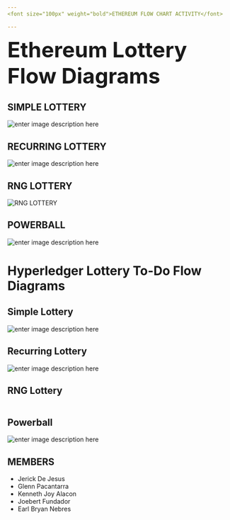 ```yaml
---
<font size="100px" weight="bold">ETHEREUM FLOW CHART ACTIVITY</font>

---
```


<p><font size="100px"><b>Ethereum Lottery Flow Diagrams</b></font></p>
<h2 id="simple-lottery">SIMPLE LOTTERY</h2>
<p><img src="https://i.ibb.co/khTPXbQ/Ethereum-5.jpg" alt="enter image description here"></p>
<h2 id="recurring-lottery">RECURRING LOTTERY</h2>
<p><img src="https://i.ibb.co/tPJWz2c/Ethereum-3.png" alt="enter image description here"></p>
<h2 id="rng-lottery">RNG LOTTERY</h2>
<p><img src="https://i.ibb.co/WHH7nB2/Ethereum-3-1-2.jpg" alt="RNG LOTTERY"></p>
<h2 id="powerball">POWERBALL</h2>
<p><img src="https://i.ibb.co/h8H1rrT/Powerball.jpg" alt="enter image description here"></p>
<h1 id="hyperledger-lottery-to-do-flow-diagrams">Hyperledger Lottery To-Do Flow Diagrams</h1>
<h2 id="simple-lottery-1">Simple Lottery</h2>
<p><img src="https://i.ibb.co/Xb8Kgjk/Simple-Lottery-Hyper-1.jpg" alt="enter image description here"></p>
<h2 id="recurring-lottery-1">Recurring Lottery</h2>
<p><img src="https://i.ibb.co/ys5QNDv/Recurring-1.jpg" alt="enter image description here"></p>
<h2 id="rng-lottery-1">RNG Lottery</h2>
<p><img src="https://i.ibb.co/W2mWPqJ/Hyperledger-RNG.jpg" alt=""></p>
<h2 id="powerball-1">Powerball</h2>
<p><img src="https://i.ibb.co/bWz8KRk/Power-Ball.png" alt="enter image description here"></p>
<h2 id="members">MEMBERS</h2>
<ul>
<li>Jerick De Jesus</li>
<li>Glenn Pacantarra</li>
<li>Kenneth Joy Alacon</li>
<li>Joebert Fundador</li>
<li>Earl Bryan Nebres</li>
</ul>

